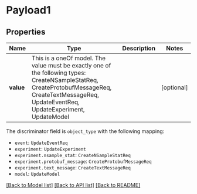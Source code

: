 # Payload1



## Properties
Name | Type | Description | Notes
------------ | ------------- | ------------- | -------------
**value** | This is a oneOf model. The value must be exactly one of the following types: CreateNSampleStatReq, CreateProtobufMessageReq, CreateTextMessageReq, UpdateEventReq, UpdateExperiment, UpdateModel |  | [optional] 

The discriminator field is `object_type` with the following mapping:
 - `event`: `UpdateEventReq`
 - `experiment`: `UpdateExperiment`
 - `experiment.nsample_stat`: `CreateNSampleStatReq`
 - `experiment.protobuf_message`: `CreateProtobufMessageReq`
 - `experiment.text_message`: `CreateTextMessageReq`
 - `model`: `UpdateModel`



[[Back to Model list]](../README.md#models) [[Back to API list]](../README.md#api-endpoints) [[Back to README]](../README.md)


